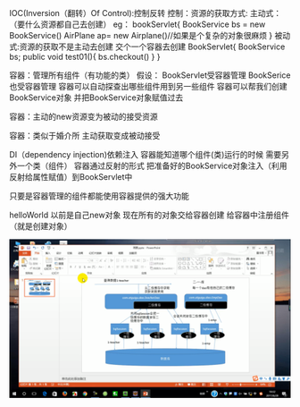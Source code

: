 IOC(Inversion（翻转）Of Control):控制反转
    控制：资源的获取方式:
        主动式：（要什么资源都自己去创建）
                eg：
                    bookServlet{
                                BookService bs = new BookService()
                                AirPlane ap= new Airplane()//如果是个复杂的对象很麻烦
                                }
        被动式:资源的获取不是主动去创建 交个一个容器去创建
            BookServlet{
                BookService bs;
                public void test01(){
                            bs.checkout()
                        }
            }

容器：管理所有组件（有功能的类） 
        假设： BookServlet受容器管理 BookSerice也受容器管理
              容器可以自动探查出哪些组件用到另一些组件  容器可以帮我们创建BookService对象 并把BookService对象赋值过去

容器：主动的new资源变为被动的接受资源

容器：类似于婚介所 主动获取变成被动接受
    
DI（dependency injection)依赖注入
        容器能知道哪个组件(类)运行的时候 需要另外一个类（组件）
        容器通过反射的形式 把准备好的BookService对象注入（利用反射给属性赋值）到BookServlet中
    
只要是容器管理的组件都能使用容器提供的强大功能


helloWorld 以前是自己new对象 现在所有的对象交给容器创建 给容器中注册组件（就是创建对象）

![img.png](img.png)